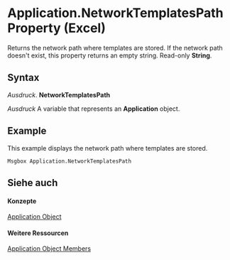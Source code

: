 
# Application.NetworkTemplatesPath Property (Excel)

Returns the network path where templates are stored. If the network path doesn't exist, this property returns an empty string. Read-only  **String**.


## Syntax

 _Ausdruck_. **NetworkTemplatesPath**

 _Ausdruck_ A variable that represents an **Application** object.


## Example

This example displays the network path where templates are stored.


```
Msgbox Application.NetworkTemplatesPath
```


## Siehe auch


#### Konzepte


[Application Object](19b73597-5cf9-4f56-8227-b5211f657f6f.md)
#### Weitere Ressourcen


[Application Object Members](http://msdn.microsoft.com/library/4cb9ca42-8d07-cc9c-2d80-4eb9a5921e1e%28Office.15%29.aspx)